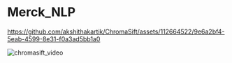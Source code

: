 # Merck_NLP


https://github.com/akshithakartik/ChromaSift/assets/112664522/9e6a2bf4-5eab-4599-8e31-f0a3ad5bb1a0

![chromasift_video](https://github.com/akshithakartik/ChromaSift/assets/112664522/1899cc17-7215-441a-b887-28dd1720be35)
